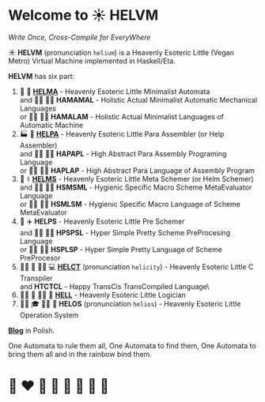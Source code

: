 # Welcome to ☀️ HELVM 

*Write Once, Cross-Compile for EveryWhere*

☀️ **HELVM** (pronunciation `helium`) is a Heavenly Esoteric Little (Vegan Metro) Virtual Machine implemented in Haskell/Eta.

**HELVM** has six part:
1. 🔧 🎨 **[HELMA](helcam)** - Heavenly Esoteric Little Minimalist Automata\
and 🧑‍🔧 🧑‍🎨 **HAMAMAL** - Holistic Actual Minimalist Automatic Mechanical Languages\
or 🧑‍🔧 🧑‍🎨 **HAMALAM** - Holistic Actual Minimalist Languages of Automatic Machine
2. 🏭 🌾 **[HELPA](helpa)** - Heavenly Esoteric Little Para Assembler (or Help Assembler)\
and 🧑‍🏭 🧑‍🌾 **HAPAPL** - High Abstract Para Assembly Programing Language\
or 🧑‍🏭 🧑‍🌾 **HAPLAP** - High Abstract Para Language of Assembly Program
3. 🔬 ⚕️ **[HELMS](helms)** - Heavenly Esoteric Little Meta Schemer (or Helm Schemer)\
and 🧑‍🔬 🧑‍⚕️ **HSMSML** - Hygienic Specific Macro Scheme MetaEvaluator Language \
or 🧑‍🔬 🧑‍⚕️ **HSMLSM**  - Hygienic Specific Macro Language of Scheme MetaEvaluator
4. 🚀 ✈️ **HELPS** - Heavenly Esoteric Little Pre Schemer \
and 🧑‍🚀 🧑‍✈️ **HPSPSL** - Hyper Simple Pretty Scheme PreProcesing Language\
or 🧑‍🚀 🧑‍✈️ **HSPLSP** - Hyper Simple Pretty Language of Scheme PreProcesor
5. 🧑‍💼 💼 🧑‍💻 💻 **[HELCT](helct)** (pronunciation `helicity`) - Heavenly Esoteric Little C Transpiler\
and **HTCTCL** - Happy TransCis TransCompiled Language\
6. 🧑‍🚒 🚒 🧑‍🍳 🍳 **[HELL](hell)** - Heavenly Esoteric Little Logician
7. 🧑‍🎓 🎓 🧑‍🏫 🏫 **HELOS** (pronunciation `helios`) - Heavenly Esoteric Little Operation System 

**[Blog](https://writeonly.github.io/projects/helvm)** in Polish.

<!-- https://en.wikipedia.org/wiki/README -->

One Automata to rule them all, One Automata to find them,
One Automata to bring them all and in the rainbow bind them.

<!--
Actual Minimal Automation Machine
Minimal Automata
-->

# 🌈 ❤️ 💛 💚 💙 🤍 🖤 🦄
